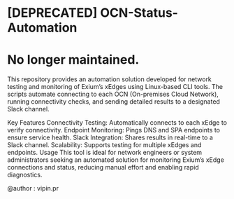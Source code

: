 # [DEPRECATED] OCN-Status-Automation
# No longer maintained.

This repository provides an automation solution developed for network testing and monitoring of Exium’s xEdges using Linux-based CLI tools. The scripts automate connecting to each OCN (On-premises Cloud Network), running connectivity checks, and sending detailed results to a designated Slack channel.

Key Features
Connectivity Testing: Automatically connects to each xEdge to verify connectivity.
Endpoint Monitoring: Pings DNS and SPA endpoints to ensure service health.
Slack Integration: Shares results in real-time to a Slack channel.
Scalability: Supports testing for multiple xEdges and endpoints.
Usage
This tool is ideal for network engineers or system administrators seeking an automated solution for monitoring Exium’s xEdge connections and status, reducing manual effort and enabling rapid diagnostics.
       
@author : vipin.pr       


